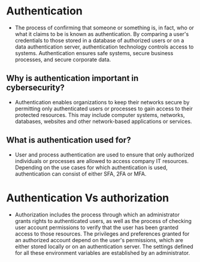 # Authentication
  - The process of confirming that someone or something is, in fact, who or what it claims to be is known as authentication. By comparing a user's credentials to those stored in a database of authorized users or on a data authentication server, authentication technology controls access to systems. Authentication ensures safe systems, secure business processes, and secure corporate data.

## Why is authentication important in cybersecurity?
  - Authentication enables organizations to keep their networks secure by permitting only authenticated users or processes to gain access to their protected resources. This may include computer systems, networks, databases, websites and other network-based applications or services.

## What is authentication used for?
 - User and process authentication are used to ensure that only authorized individuals or processes are allowed to access company IT resources. Depending on the use cases for which authentication is used, authentication can consist of either SFA, 2FA or MFA.
 
 
 # Authentication  Vs authorization
  - Authorization includes the process through which an administrator grants rights to authenticated users, as well as the process of checking user account permissions to verify that the user has been granted access to those resources. The privileges and preferences granted for an authorized account depend on the user's permissions, which are either stored locally or on an authentication server. The settings defined for all these environment variables are established by an administrator.


